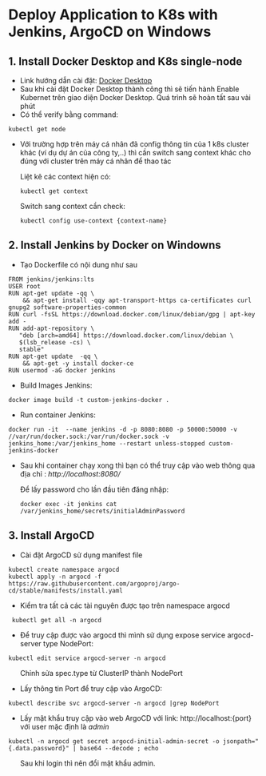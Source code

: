 # Deploy Application to K8s with Jenkins, ArgoCD on Windows
## 1. Install Docker Desktop and K8s single-node
- Link hướng dẫn cài đặt: [Docker Desktop](https://docs.docker.com/desktop/install/windows-install/)
- Sau khi cài đặt Docker Desktop thành công thì sẽ tiến hành Enable Kubernet trên giao diện Docker Desktop. Quá trình sẽ hoàn tất sau vài phút
- Có thể verify bằng command:
```
kubectl get node
```
- Với trường hợp trên máy cá nhân đã config thông tin của 1 k8s cluster khác (ví dụ dự án của công ty,..) thì cần switch sang context khác cho đúng với cluster trên máy cá nhân để thao tác
    <ul>
Liệt kê các context hiện có:
```
kubectl get context
```
Switch sang context cần check:
```
kubectl config use-context {context-name}
```
</ul>

## 2. Install Jenkins by Docker on Windowns
- Tạo Dockerfile có nội dung như sau
```
FROM jenkins/jenkins:lts
USER root
RUN apt-get update -qq \
    && apt-get install -qqy apt-transport-https ca-certificates curl gnupg2 software-properties-common
RUN curl -fsSL https://download.docker.com/linux/debian/gpg | apt-key add -
RUN add-apt-repository \
   "deb [arch=amd64] https://download.docker.com/linux/debian \
   $(lsb_release -cs) \
   stable"
RUN apt-get update  -qq \
    && apt-get -y install docker-ce
RUN usermod -aG docker jenkins
```
- Build Images Jenkins:
```
docker image build -t custom-jenkins-docker .
```
- Run container Jenkins:
```
docker run -it  --name jenkins -d -p 8080:8080 -p 50000:50000 -v //var/run/docker.sock:/var/run/docker.sock -v jenkins_home:/var/jenkins_home --restart unless-stopped custom-jenkins-docker
```
- Sau khi container chạy xong thì bạn có thể truy cập vào web thông qua địa chỉ : *http://localhost:8080/*
    <ul>
Để lấy password cho lần đầu tiên đăng nhập:
```
docker exec -it jenkins cat /var/jenkins_home/secrets/initialAdminPassword
```
</ul>

## 3. Install ArgoCD
- Cài đặt ArgoCD sử dụng manifest file
```
kubectl create namespace argocd
kubectl apply -n argocd -f https://raw.githubusercontent.com/argoproj/argo-cd/stable/manifests/install.yaml
```
- Kiểm tra tất cả các tài nguyên được tạo trên namespace argocd
```
 kubectl get all -n argocd
```
- Để truy cập được vào argocd thì mình sử dụng expose service argocd-server type NodePort:
```
kubectl edit service argocd-server -n argocd
```
<ul>
Chỉnh sửa spec.type từ ClusterIP thành NodePort
</ul>

- Lấy thông tin Port để truy cập vào ArgoCD:
```
kubectl describe svc argocd-server -n argocd |grep NodePort
```
- Lấy mật khẩu truy cập vào web ArgoCD với link: http://localhost:{port} với user mặc định là *admin*
```
kubectl -n argocd get secret argocd-initial-admin-secret -o jsonpath="{.data.password}" | base64 --decode ; echo
```
<ul>
Sau khi login thì nên đổi mật khẩu admin.
</ul>